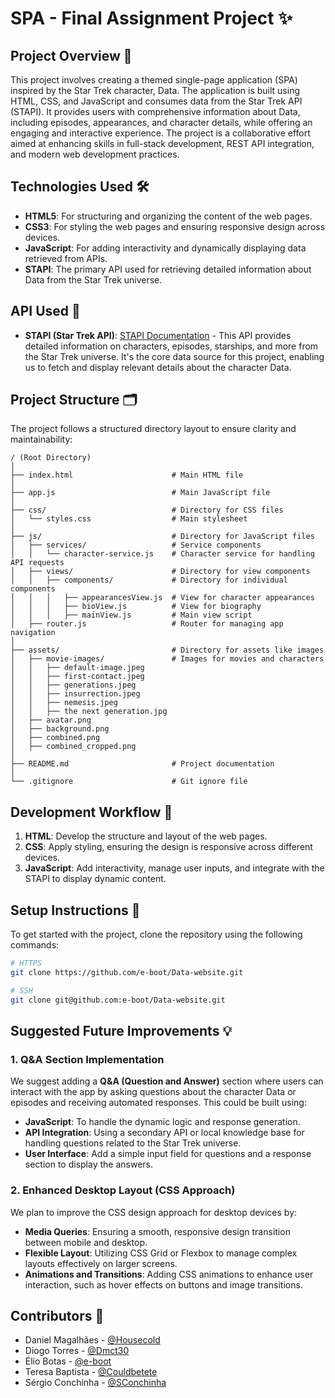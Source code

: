 # SPA - Final Assignment Project ✨ 

## Project Overview 🚀

This project involves creating a themed single-page application (SPA) inspired by the Star Trek character, Data. The application is built using HTML, CSS, and JavaScript and consumes data from the Star Trek API (STAPI). It provides users with comprehensive information about Data, including episodes, appearances, and character details, while offering an engaging and interactive experience. The project is a collaborative effort aimed at enhancing skills in full-stack development, REST API integration, and modern web development practices.

## Technologies Used 🛠️

- **HTML5**: For structuring and organizing the content of the web pages.
- **CSS3**: For styling the web pages and ensuring responsive design across devices.
- **JavaScript**: For adding interactivity and dynamically displaying data retrieved from APIs.
- **STAPI**: The primary API used for retrieving detailed information about Data from the Star Trek universe.

## API Used 📡

- **STAPI (Star Trek API)**: [STAPI Documentation](http://stapi.co) - This API provides detailed information on characters, episodes, starships, and more from the Star Trek universe. It's the core data source for this project, enabling us to fetch and display relevant details about the character Data.

## Project Structure 🗂️

The project follows a structured directory layout to ensure clarity and maintainability:

```
/ (Root Directory)
│
├── index.html                      # Main HTML file
│
├── app.js                          # Main JavaScript file
│
├── css/                            # Directory for CSS files
│   └── styles.css                  # Main stylesheet
│
├── js/                             # Directory for JavaScript files
│   ├── services/                   # Service components
│   │   └── character-service.js    # Character service for handling API requests
│   ├── views/                      # Directory for view components
│   │   ├── components/             # Directory for individual components
│   │   │   ├── appearancesView.js  # View for character appearances
│   │   │   ├── bioView.js          # View for biography
│   │   │   ├── mainView.js         # Main view script
│   ├── router.js                   # Router for managing app navigation
│
├── assets/                         # Directory for assets like images
│   ├── movie-images/               # Images for movies and characters
│   │   ├── default-image.jpeg
│   │   ├── first-contact.jpeg
│   │   ├── generations.jpeg
│   │   ├── insurrection.jpeg
│   │   ├── nemesis.jpeg
│   │   ├── the next generation.jpg
│   ├── avatar.png
│   ├── background.png
│   ├── combined.png
│   ├── combined_cropped.png
│
├── README.md                       # Project documentation
│
└── .gitignore                      # Git ignore file
```

## Development Workflow 🔄

1. **HTML**: Develop the structure and layout of the web pages.
2. **CSS**: Apply styling, ensuring the design is responsive across different devices.
3. **JavaScript**: Add interactivity, manage user inputs, and integrate with the STAPI to display dynamic content.

## Setup Instructions 📝

To get started with the project, clone the repository using the following commands:

```bash
# HTTPS
git clone https://github.com/e-boot/Data-website.git

# SSH
git clone git@github.com:e-boot/Data-website.git
```

## Suggested Future Improvements 💡

### 1. Q&A Section Implementation
We suggest adding a **Q&A (Question and Answer)** section where users can interact with the app by asking questions about the character Data or episodes and receiving automated responses. This could be built using:

- **JavaScript**: To handle the dynamic logic and response generation.
- **API Integration**: Using a secondary API or local knowledge base for handling questions related to the Star Trek universe.
- **User Interface**: Add a simple input field for questions and a response section to display the answers.

### 2. Enhanced Desktop Layout (CSS Approach)
We plan to improve the CSS design approach for desktop devices by:

- **Media Queries**: Ensuring a smooth, responsive design transition between mobile and desktop.
- **Flexible Layout**: Utilizing CSS Grid or Flexbox to manage complex layouts effectively on larger screens.
- **Animations and Transitions**: Adding CSS animations to enhance user interaction, such as hover effects on buttons and image transitions.

## Contributors 👥

- Daniel Magalhães - [@Housecold](https://github.com/Housecold)
- Diogo Torres - [@Dmct30](https://github.com/Dmct30)
- Élio Botas - [@e-boot](https://github.com/e-boot)
- Teresa Baptista - [@Couldbetete](https://github.com/Couldbetete)
- Sérgio Conchinha - [@SConchinha](https://github.com/SConchinha)
